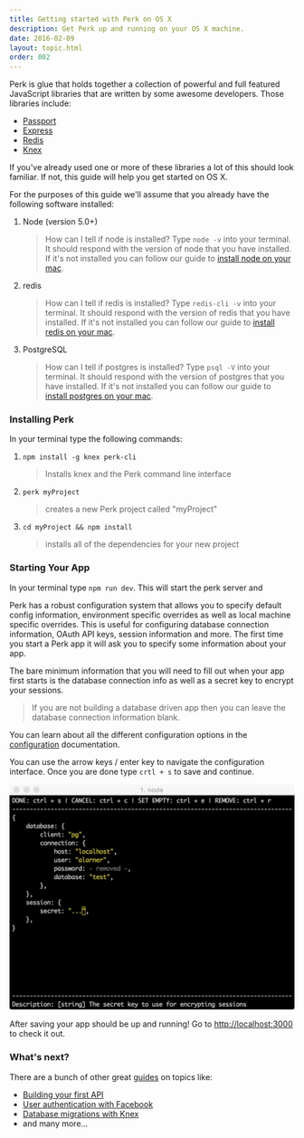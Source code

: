 ```yaml
---
title: Getting started with Perk on OS X
description: Get Perk up and running on your OS X machine.
date: 2016-02-09
layout: topic.html
order: 002
---
```


Perk is glue that holds together a collection of powerful and full featured JavaScript libraries that are written by some awesome developers. Those libraries include:

* [Passport](http://passportjs.org/)
* [Express](http://expressjs.com/)
* [Redis](http://redis.io/)
* [Knex](http://knexjs.org/)


If you've already used one or more of these libraries a lot of this should look familiar. If not, this guide will help you get started on OS X.

For the purposes of this guide we'll assume that you already have the following software installed:

1. Node (version 5.0+)
	> How can I tell if node is installed? Type `node -v` into your terminal. It should respond with the version of node that you have installed. If it's not installed you can follow our guide to [install node on your mac](/guides/install-node-redis-and-postgres-on-your-mac.html).
1. redis
	> How can I tell if redis is installed? Type `redis-cli -v` into your terminal. It should respond with the version of redis that you have installed. If it's not installed you can follow our guide to [install redis on your mac](/guides/install-node-redis-and-postgres-on-your-mac.html).
1. PostgreSQL
	> How can I tell if postgres is installed? Type `psql -V` into your terminal. It should respond with the version of postgres that you have installed. If it's not installed you can follow our guide to [install postgres on your mac](/guides/install-node-redis-and-postgres-on-your-mac.html).

### Installing Perk

In your terminal type the following commands:

1. `npm install -g knex perk-cli`
	
	> Installs knex and the Perk command line interface

1. `perk myProject`

	> creates a new Perk project called "myProject"

1. `cd myProject && npm install`

	> installs all of the dependencies for your new project

### Starting Your App

In your terminal type `npm run dev`. This will start the perk server and 

Perk has a robust configuration system that allows you to specify default config information, environment specific overrides as well as local machine specific overrides. This is useful for configuring database connection information, OAuth API keys, session information and more. The first time you start a Perk app it will ask you to specify some information about your app.

The bare minimum information that you will need to fill out when your app first starts is the database connection info as well as a secret key to encrypt your sessions.

> If you are not building a database driven app then you can leave the database connection information blank.

You can learn about all the different configuration options in the [configuration](/docs/configuration.html) documentation.

You can use the arrow keys / enter key to navigate the configuration interface. Once you are done type `crtl + s` to save and continue.

![config screenshot](/assets/images/guides/getting-started/config-template.jpg)

After saving your app should be up and running! Go to [http://localhost:3000](http://localhost:3000) to check it out.

### What's next?

There are a bunch of other great [guides](/guides) on topics like:

<!--* [Creating a static home page](/guides/creating-a-static-home-page.html)-->
* [Building your first API](/guides/building-your-first-api.html)
* [User authentication with Facebook](/guides/user-auth-with-facebook.html)
* [Database migrations with Knex](/guides/database-migrations-with-knex.html)
* and many more...